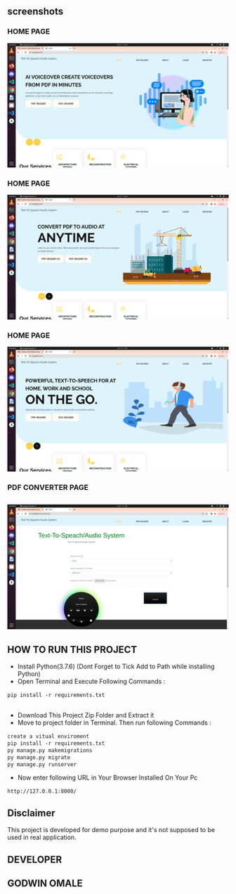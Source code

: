 
## screenshots
### HOME PAGE
![dashboard snap](https://github.com/omale-godwin/text-to-speach-django/blob/master/media/Screenshot%20from%202022-06-11%2011-35-52.png?raw=true)
### HOME PAGE
![homepage snap](https://github.com/omale-godwin/text-to-speach-django/blob/master/media/Screenshot%20from%202022-06-11%2011-36-05.png?raw=true)
### HOME PAGE
![cart snap](https://github.com/omale-godwin/text-to-speach-django/blob/master/media/Screenshot%20from%202022-06-11%2011-36-08.png?raw=true)
### PDF CONVERTER PAGE
![orders snap](https://github.com/omale-godwin/text-to-speach-django/blob/master/media/Screenshot%20from%202022-06-11%2011-36-12.png?raw=true)
---


## HOW TO RUN THIS PROJECT
- Install Python(3.7.6) (Dont Forget to Tick Add to Path while installing Python)
- Open Terminal and Execute Following Commands :
```
pip install -r requirements.txt


```
- Download This Project Zip Folder and Extract it
- Move to project folder in Terminal. Then run following Commands :
```
create a vitual enviroment
pip install -r requirements.txt
py manage.py makemigrations
py manage.py migrate
py manage.py runserver
```
- Now enter following URL in Your Browser Installed On Your Pc
```
http://127.0.0.1:8000/
```


## Disclaimer
This project is developed for demo purpose and it's not supposed to be used in real application.

## DEVELOPER
   GODWIN OMALE
- 
